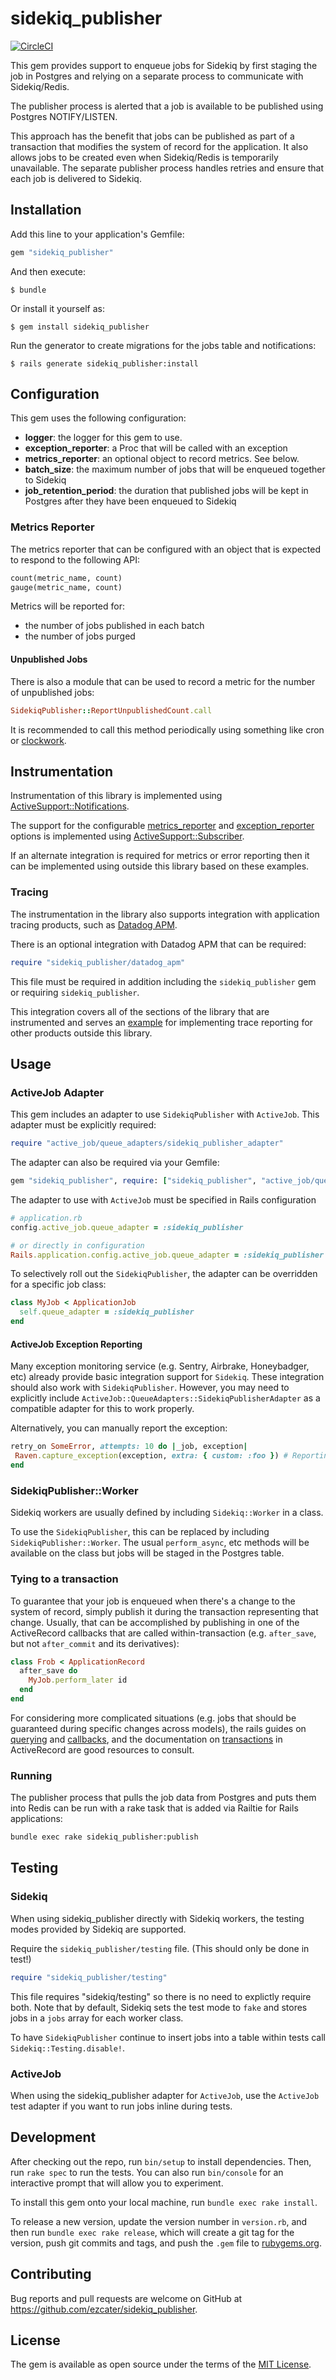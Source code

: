 # sidekiq_publisher

[![CircleCI](https://circleci.com/gh/ezcater/sidekiq_publisher.svg?style=svg)](https://circleci.com/gh/ezcater/sidekiq_publisher)

This gem provides support to enqueue jobs for Sidekiq by first staging the job
in Postgres and relying on a separate process to communicate with Sidekiq/Redis.

The publisher process is alerted that a job is available to be published using
Postgres NOTIFY/LISTEN.

This approach has the benefit that jobs can be published as part of a transaction
that modifies the system of record for the application. It also allows jobs to
be created even when Sidekiq/Redis is temporarily unavailable. The separate
publisher process handles retries and ensure that each job is delivered to Sidekiq.

## Installation

Add this line to your application's Gemfile:

```ruby
gem "sidekiq_publisher"
```

And then execute:

    $ bundle

Or install it yourself as:

    $ gem install sidekiq_publisher


Run the generator to create migrations for the jobs table and notifications:

    $ rails generate sidekiq_publisher:install

## Configuration

This gem uses the following configuration:

* **logger**: the logger for this gem to use.
* **exception_reporter**: a Proc that will be called with an exception
* **metrics_reporter**: an optional object to record metrics. See below.
* **batch_size**: the maximum number of jobs that will be enqueued together to Sidekiq
* **job_retention_period**: the duration that published jobs will be kept in
  Postgres after they have been enqueued to Sidekiq

### Metrics Reporter

The metrics reporter that can be configured with an object that is expected to
respond to the following API:

```ruby
count(metric_name, count)
gauge(metric_name, count)
```

Metrics will be reported for:

- the number of jobs published in each batch
- the number of jobs purged

#### Unpublished Jobs

There is also a module that can be used to record a metric for the number of
unpublished jobs:

```ruby
SidekiqPublisher::ReportUnpublishedCount.call
```

It is recommended to call this method periodically using something like
cron or [clockwork](https://github.com/Rykian/clockwork).

## Instrumentation

Instrumentation of this library is implemented using
[ActiveSupport::Notifications](https://api.rubyonrails.org/classes/ActiveSupport/Notifications.html).

The support for the configurable [metrics_reporter](lib/sidekiq_publisher/metrics_reporter.rb) and
[exception_reporter](lib/sidekiq_publisher/exception_reporter.rb) options is implemented using
[ActiveSupport::Subscriber](https://api.rubyonrails.org/classes/ActiveSupport/Subscriber.html).

If an alternate integration is required for metrics or error reporting then it can be implemented using outside this
library based on these examples.

### Tracing

The instrumentation in the library also supports integration with application tracing products, such as
[Datadog APM](https://www.datadoghq.com/product/apm/).

There is an optional integration with Datadog APM that can be required:

```ruby
require "sidekiq_publisher/datadog_apm"
```

This file must be required in addition including the `sidekiq_publisher` gem or requiring `sidekiq_publisher`.

This integration covers all of the sections of the library that are instrumented and serves an
[example](lib/sidekiq_publisher/datadog_apm) for implementing trace reporting for other products outside this library.

## Usage

### ActiveJob Adapter

This gem includes an adapter to use `SidekiqPublisher` with `ActiveJob`. This
adapter must be explicitly required:

```ruby
require "active_job/queue_adapters/sidekiq_publisher_adapter"
```

The adapter can also be required via your Gemfile:

```ruby
gem "sidekiq_publisher", require: ["sidekiq_publisher", "active_job/queue_adapters/sidekiq_publisher_adapter"]
```

The adapter to use with `ActiveJob` must be specified in Rails configuration

```ruby
# application.rb
config.active_job.queue_adapter = :sidekiq_publisher

# or directly in configuration
Rails.application.config.active_job.queue_adapter = :sidekiq_publisher
```

To selectively roll out the `SidekiqPublisher`, the adapter can be overridden for
a specific job class:

```ruby
class MyJob < ApplicationJob
  self.queue_adapter = :sidekiq_publisher
end
```

#### ActiveJob Exception Reporting

Many exception monitoring service (e.g. Sentry, Airbrake, Honeybadger, etc) already provide basic integration support for `Sidekiq`. 
These integration should also work with `SidekiqPublisher`. 
However, you may need to explicitly include 
`ActiveJob::QueueAdapters::SidekiqPublisherAdapter` as a compatible adapter for this to work properly.

Alternatively, you can manually report the exception:

 ```ruby
retry_on SomeError, attempts: 10 do |_job, exception|
  Raven.capture_exception(exception, extra: { custom: :foo }) # Reporting using the Sentry gem 
end
```

### SidekiqPublisher::Worker

Sidekiq workers are usually defined by including `Sidekiq::Worker` in a class.

To use the `SidekiqPublisher`, this can be replaced by including
`SidekiqPublisher::Worker`. The usual `perform_async`, etc methods will be
available on the class but jobs will be staged in the Postgres table.

### Tying to a transaction
To guarantee that your job is enqueued when there's a change to the
system of record, simply publish it during the transaction
representing that change. Usually, that can be accomplished by
publishing in one of the ActiveRecord callbacks that are called
within-transaction (e.g. `after_save`, but not `after_commit` and its
derivatives):

```ruby
class Frob < ApplicationRecord
  after_save do
    MyJob.perform_later id
  end
end
```

For considering more complicated situations (e.g. jobs that should be
guaranteed during specific changes across models), the rails guides on
[querying](https://guides.rubyonrails.org/active_record_querying.html)
and
[callbacks](https://guides.rubyonrails.org/active_record_callbacks.html),
and the documentation on
[transactions](https://api.rubyonrails.org/classes/ActiveRecord/Transactions/ClassMethods.html)
in ActiveRecord are good resources to consult.

### Running

The publisher process that pulls the job data from Postgres and puts them into Redis
can be run with a rake task that is added via Railtie for Rails applications:

```bash
bundle exec rake sidekiq_publisher:publish
```

## Testing

### Sidekiq

When using sidekiq_publisher directly with Sidekiq workers, the testing modes
provided by Sidekiq are supported.

Require the `sidekiq_publisher/testing` file. (This should only be done in test!)

```ruby
require "sidekiq_publisher/testing"
```

This file requires "sidekiq/testing" so there is no need to explictly require both.
Note that by default, Sidekiq sets the test mode to `fake` and stores jobs in a
`jobs` array for each worker class.

To have `SidekiqPublisher` continue to insert jobs into a table within tests
call `Sidekiq::Testing.disable!`.

### ActiveJob

When using the sidekiq_publisher adapter for `ActiveJob`, use the `ActiveJob`
test adapter if you want to run jobs inline during tests.

## Development

After checking out the repo, run `bin/setup` to install dependencies. Then,
run `rake spec` to run the tests. You can also run `bin/console` for an
interactive prompt that will allow you to experiment.

To install this gem onto your local machine, run `bundle exec rake install`.

To release a new version, update the version number in `version.rb`, and then
run `bundle exec rake release`, which will create a git tag for the version,
push git commits and tags, and push the `.gem` file to
[rubygems.org](https://rubygems.org).

## Contributing

Bug reports and pull requests are welcome on GitHub at
https://github.com/ezcater/sidekiq_publisher.

## License

The gem is available as open source under the terms of the
[MIT License](http://opensource.org/licenses/MIT).
